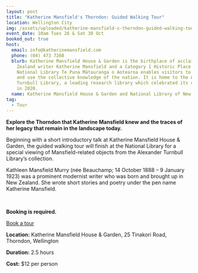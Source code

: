```yaml
---
layout: post
title: "Katherine Mansfield's Thorndon: Guided Walking Tour"
location: Wellington City
img: /assets/uploaded/katherine-mansfield-s-thorndon-guided-walking-tour.jpg
event_date: 10am Tues 26 & Sat 30 Oct
booked_out: true
host:
  email: info@katherinemansfield.com
  phone: (04) 473 7268
  blurb: Katherine Mansfield House & Garden is the birthplace of acclaimed New
    Zealand writer Katherine Mansfield and a Category 1 Historic Place. The
    National Library Te Puna Mātauranga o Aotearoa enables visitors to access
    and use the collective knowledge of the nation. It is home to the Alexander
    Turnbull Library, a leading research library which celebrated its centenary
    in 2020.
  name: Katherine Mansfield House & Garden and National Library of New Zealand
tag:
  - Tour
---
```

**Explore the Thorndon that Katherine Mansfield knew and the traces of her legacy that remain in the landscape today.** 

Beginning with a short introductory talk at Katherine Mansfield House & Garden, the guided walking tour will finish at the National Library for a special viewing of Mansfield-related objects from the Alexander Turnbull Library’s collection.

Kathleen Mansfield Murry (née Beauchamp; 14 October 1888 – 9 January 1923) was a prominent modernist writer who was born and brought up in New Zealand. She wrote short stories and poetry under the pen name Katherine Mansfield.

<br>

**Booking is required.** 

<a href="https://www.katherinemansfield.com/event/katherine-mansfields-thorndon-guided-walking-tour-2021" class="button">Book a tour</a>

**Location:** Katherine Mansfield House & Garden, 25 Tinakori Road, Thorndon, Wellington

**Duration:** 2.5 hours

**Cost:** $12 per person